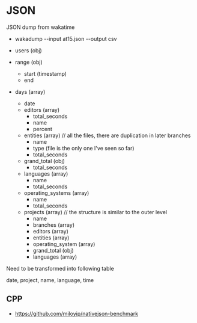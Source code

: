 # JSON

JSON dump from wakatime

- wakadump --input at15.json --output csv

- users (obj)
- range (obj)
  - start (timestamp)
  - end
- days (array)
  - date
  - editors (array)
    - total_seconds
    - name
    - percent
  - entities (array) // all the files, there are duplication in later branches
    - name
    - type (file is the only one I've seen so far)
    - total_seconds
  - grand_total (obj)
    - total_seconds
  - languages (array)
    - name
    - total_seconds
  - operating_systems (array)
    - name
    - total_seconds
  - projects (array) // the structure is similar to the outer level
    - name
    - branches (array)
    - editors (array)
    - entities (array)
    - operating_system (array)
    - grand_total (obj)
    - languages (array)    
    
Need to be transformed into following table
    
date, project, name, language, time

## CPP

- https://github.com/miloyip/nativejson-benchmark    